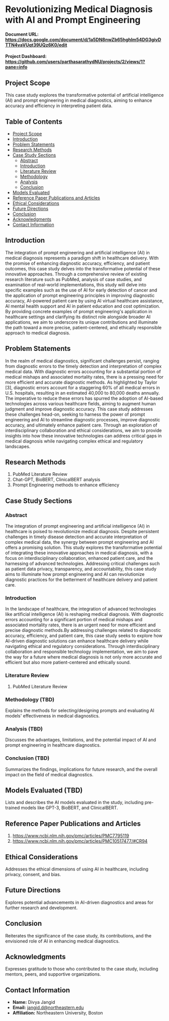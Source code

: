 # Revolutionizing Medical Diagnosis with AI and Prompt Engineering

#### Document URL: https://docs.google.com/document/d/1a5DN8nwZb65hghlm54DG3givDTTN4vaVUqt39UQz6K0/edit

#### Project Dashboard: https://github.com/users/parthasarathydNU/projects/2/views/1?pane=info

## Project Scope
This case study explores the transformative potential of artificial intelligence (AI) and prompt engineering in medical diagnostics, aiming to enhance accuracy and efficiency in interpreting patient data.

## Table of Contents
- [Project Scope](#project-scope)
- [Introduction](#introduction)
- [Problem Statements](#problem-statements)
- [Research Methods](#research-methods)
- [Case Study Sections](#case-study-sections)
  - [Abstract](#abstract)
  - [Introduction](#introduction-1)
  - [Literature Review](#literature-review)
  - [Methodology](#methodology)
  - [Analysis](#analysis)
  - [Conclusion](#conclusion)
- [Models Evaluated](#models-evaluated)
- [Reference Paper Publications and Articles](#reference-paper-publications-and-articles)
- [Ethical Considerations](#ethical-considerations)
- [Future Directions](#future-directions)
- [Conclusion](#conclusion-1)
- [Acknowledgments](#acknowledgments)
- [Contact Information](#contact-information)

## Introduction
The integration of prompt engineering and artificial intelligence (AI) in medical diagnosis represents a paradigm shift in healthcare delivery. With the promise of enhancing diagnostic accuracy, efficiency, and patient outcomes, this case study delves into the transformative potential of these innovative approaches. Through a comprehensive review of existing research literature such as PubMed, analysis of case studies, and examination of real-world implementations, this study will delve into specific examples such as the use of AI for early detection of cancer and the application of prompt engineering principles in improving diagnostic accuracy, AI-powered patient care by using AI virtual healthcare assistance, AI mental health support and AI in patient education and cost optimization. By providing concrete examples of prompt engineering's application in healthcare settings and clarifying its distinct role alongside broader AI applications, we aim to underscore its unique contributions and illuminate the path toward a more precise, patient-centered, and ethically responsible approach to medical diagnosis.

## Problem Statements
In the realm of medical diagnostics, significant challenges persist, ranging from diagnostic errors to the timely detection and interpretation of complex medical data. With diagnostic errors accounting for a substantial portion of medical mishaps and associated mortality rates, there is a pressing need for more efficient and accurate diagnostic methods. As highlighted by Taylor [3], diagnostic errors account for a staggering 60% of all medical errors in U.S. hospitals, resulting in an estimated 40,000 to 80,000 deaths annually. The imperative to reduce these errors has spurred the adoption of AI-based technologies across various healthcare fields, aiming to augment human judgment and improve diagnostic accuracy. This case study addresses these challenges head-on, seeking to harness the power of prompt engineering and AI to streamline diagnostic processes, improve diagnostic accuracy, and ultimately enhance patient care. Through an exploration of interdisciplinary collaboration and ethical considerations, we aim to provide insights into how these innovative technologies can address critical gaps in medical diagnosis while navigating complex ethical and regulatory landscapes.

## Research Methods 
1. PubMed Literature Review
2. Chat-GPT, BioBERT, ClinicalBERT analysis
3. Prompt Engineering methods to enhance efficiency

## Case Study Sections

### Abstract
The integration of prompt engineering and artificial intelligence (AI) in healthcare is poised to revolutionize medical diagnosis. Despite persistent challenges in timely disease detection and accurate interpretation of complex medical data, the synergy between prompt engineering and AI offers a promising solution. This study explores the transformative potential of integrating these innovative approaches in medical diagnosis, with a focus on interdisciplinary collaboration, enhanced patient care, and the harnessing of advanced technologies. Addressing critical challenges such as patient data privacy, transparency, and accountability, this case study aims to illuminate how prompt engineering and AI can revolutionize diagnostic practices for the betterment of healthcare delivery and patient care.

### Introduction
In the landscape of healthcare, the integration of advanced technologies like artificial intelligence (AI) is reshaping medical diagnosis. With diagnostic errors accounting for a significant portion of medical mishaps and associated mortality rates, there is an urgent need for more efficient and precise diagnostic methods.By addressing challenges related to diagnostic accuracy, efficiency, and patient care, this case study seeks to explore how AI-driven diagnostic solutions can enhance healthcare delivery while navigating ethical and regulatory considerations. Through interdisciplinary collaboration and responsible technology implementation, we aim to pave the way for a future where medical diagnosis is not only more accurate and efficient but also more patient-centered and ethically sound.

### Literature Review
1. PubMed Literature Review

### Methodology (TBD)
Explains the methods for selecting/designing prompts and evaluating AI models' effectiveness in medical diagnostics.

### Analysis (TBD)
Discusses the advantages, limitations, and the potential impact of AI and prompt engineering in healthcare diagnostics.

### Conclusion (TBD)
Summarizes the findings, implications for future research, and the overall impact on the field of medical diagnostics.

## Models Evaluated (TBD)
Lists and describes the AI models evaluated in the study, including pre-trained models like GPT-3, BioBERT, and ClinicalBERT.

## Reference Paper Publications and Articles
1.	https://www.ncbi.nlm.nih.gov/pmc/articles/PMC7795119
2.	https://www.ncbi.nlm.nih.gov/pmc/articles/PMC10517477/#CR94

## Ethical Considerations
Addresses the ethical dimensions of using AI in healthcare, including privacy, consent, and bias.

## Future Directions
Explores potential advancements in AI-driven diagnostics and areas for further research and development.

## Conclusion
Reiterates the significance of the case study, its contributions, and the envisioned role of AI in enhancing medical diagnostics.

## Acknowledgments
Expresses gratitude to those who contributed to the case study, including mentors, peers, and supportive organizations.

## Contact Information
- **Name:** Divya Jangid
- **Email:** jangid.d@northeastern.edu
- **Affiliation:** Northeastern University, Boston
